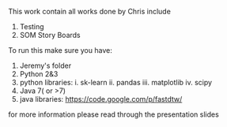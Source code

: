 This work contain all works done by Chris include
1. Testing 
2. SOM Story Boards


To run this make sure you have:
1. Jeremy's folder 
2. Python 2&3
3. python libraries:
	i. sk-learn
	ii. pandas
	iii. matplotlib	
	iv. scipy
4. Java 7( or >7)
5. java libraries:
	https://code.google.com/p/fastdtw/ 
	

for more information please read through the presentation slides